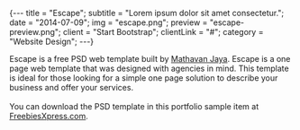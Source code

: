 {---
  title = "Escape";
  subtitle = "Lorem ipsum dolor sit amet consectetur.";
  date = "2014-07-09";
  img = "escape.png";
  preview = "escape-preview.png";
  client = "Start Bootstrap";
  clientLink = "#";
  category = "Website Design";
---}

Escape is a free PSD web template built by [Mathavan Jaya](//www.behance.net/MathavanJaya). Escape is a one page web template that was designed with agencies in mind. This template is ideal for those looking for a simple one page solution to describe your business and offer your services. <br><br>You can download the PSD template in this portfolio sample item at [FreebiesXpress.com](//freebiesxpress.com/gallery/escape-one-page-psd-web-template/).
